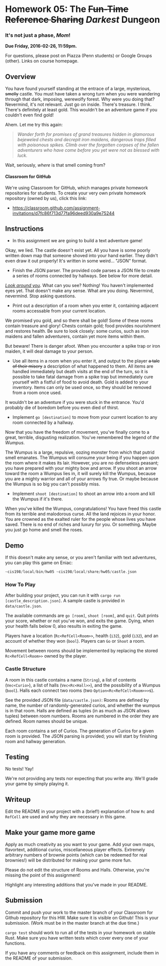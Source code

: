 # Homework 05: The ~~Fun-Time Reference Sharing~~ _Darkest_ Dungeon
### It's not just a phase, _Mom_!

**Due Friday, 2016-02-26, 11:59pm.**

For questions, please post on Piazza (Penn students) or Google Groups (other).
Links on course homepage.

## Overview

You have found yourself standing at the entrace of a large, mysterious,
~~smelly~~ castle. You must have taken a wrong turn when you were wandering
through that dark, imposing, werewolfy forest. Why were you doing that?
Nevermind, it's not relevant. Just go on inside. There's treasure. I think.
There's definitely at least gold. This wouldn't be an adventure game if you
couldn't even find gold!

Ahem. Let me try this again:

> _Wander forth for promises of grand treasures hidden in glamorous bejeweled
chests and decrepit iron maidens, dangerous traps filled with poisonous spikes.
Climb over the forgotten corpses of the fallen adventurers who have come before
you yet were not as blessed with luck._

Wait, seriously, _where_ is that smell coming from?

#### Classroom for GitHub

We're using Classroom for GitHub, which manages private homework repositories
for students. To create your very own private homework repository (owned by
us), click this link:

* https://classroom.github.com/assignment-invitations/d7fc86f713d77fa96deed930a9e75244

## Instructions

- In this assignment we are going to build a text adventure game!

Okay, we lied. The castle doesn't exist yet. All you have is some poorly
written down map that someone shoved into your hand earlier. They didn't even
draw it out properly! It's written in some weird... "JSON" format.

- Finish the JSON parser. The provided code parses a JSON file to create a
  series of rooms connected by hallways. See below for more detail.

[*Look around you*][]. What can you see? Nothing! You haven't implemented eyes
yet. That doesn't make any sense. What are you doing. Nevermind, nevermind. Stop
asking questions.

[*Look around you*]: https://www.youtube.com/watch?v=gaI6kBVyu00

- Print out a description of a room when you enter it, containing  adjacent
  rooms accessable from your current location.

We promised you gold, and so there shall be gold! Some of these rooms contain
treasure and glory! Chests contain gold; food provides nourishment and restores
health. Be sure to look closely: some curios, such as iron maidens and fallen
adventurers, contain yet more items within them.

But beware! There is danger afoot. When you encounter a spike trap or iron
maiden, it will deal damage to your person.

- Use all items in a room when you enter it, and output to the player
  ~~a tale of their misery~~ a description of what happened to them. All items are
  handled immediately but death visits at the end of the turn, so it is possible
  to take fatal damage from a spike trap but immediately cure yourself with a
  fistful of food to avoid death. Gold is added to your inventory. Items can
  only be used once, so they should be removed from a room once used.

It wouldn't be an adventure if you were stuck in the entrance. You'd probably
die of boredom before you even died of thirst.

- Implement `go [destination]` to move from your current location to any
  room connected by a hallway.

Now that you have the freedom of movement, you've finally come to a great,
terrible, disgusting realization. You've remembered the legend of *the Wumpus*.

The Wumpus is a large, repulsive, oozing monster from which that putrid smell
emanates. The Wumpus will consume your being if you happen upon the room where
it makes its lair. However, you are no defenseless peasant; you have prepared
with your mighty bow and arrow. If you shoot an arrow toward the room a Wumpus
lies in, it will surely kill the Wumpus, because you are a mighty warrior and
all of your arrows fly true. Or maybe because the Wumpus is so big you can't
possibly miss.

- Implement `shoot [destination]` to shoot an arrow into a room and kill the
  Wumpus if it's there.

When you've killed the Wumpus, congratulations! You have freed this castle from
its terrible and malodorous curse. All the land rejoices in your honor. You are
crowned as the exalted ruler for the people whose lives you have saved. There is
no end of riches and luxury for you. Or something. Maybe you just go home and
smell the roses.

## Demo

If this doesn't make any sense, or you aren't familiar with text adventures, you
can play this game on Eniac:

```rust
~cis198/local/bin/hw05 ~cis198/local/share/hw05/castle.json
```

### How To Play

After building your project, you can run it with `cargo run
[castle_description.json]`. A sample castle is provided in `data/castle.json`.

The available commands are `go [room]`, `shoot [room]`, and `quit`. Quit prints
your score, whether or not you've won, and exits the game. Dying, when your
health falls below 0, also results in exiting the game.

Players have a location (`Rc<RefCell<Room>>`, health (`i32`), gold (`i32`), and
an account of whether they won (`bool`). Players can `Go` or `Shoot` a room.

Movement between rooms should be implemented by replacing the stored
`Rc<RefCell<Room>>` owned by the player.

### Castle Structure

A room in this castle contains a name (`String`), a list of contents
(`Vec<Curio>`), a list of halls (`Vec<Rc<Hall>>`), and the possibility of a
Wumpus (`bool`). Halls each connect two rooms (two
`Option<Rc<RefCell<Room>>>`s).

See the provided JSON file (`data/castle.json)`: Rooms are defined by name, the
number of randomly-generated curios, and whether the wumpus is in that room.
Halls are defined as tuples (in as much as JSON allows tuples) between room
numbers. Rooms are numbered in the order they are defined. Room names should be
unique.

Each room contains a set of Curios. The generation of Curios for a given room is
provided. The JSON parsing is provided; you will start by finishing room and
hallway generation.


## Testing

No tests! Yay!

We're not providing any tests nor expecting that you write any. We'll grade your
game by simply playing it.

## Writeup

Edit the README in your project with a (brief!) explanation of how `Rc` and
`RefCell` are used and why they are necessary in this game.

## Make your game more game

Apply as much creativity as you want to your game. Add your own maps,
flavortext, additional curios, miscellaneous player effects. Extremely arbitrary
numbers of brownie points (which can be redeemed for real brownies!) will be
distributed for making your game more fun.

Please do not edit the structure of Rooms and Halls. Otherwise, you're missing
the point of this assignment!

Highlight any interesting additions that you've made in your README.

## Submission

Commit and push your work to the master branch of your Classroom for Github
repository for this HW. Make sure it is visible on Github! This is your
submission. (Work must be in the master branch at the due time.)

`cargo test` should work to run all of the tests in your homework on stable
Rust. Make sure you have written tests which cover every one of your functions.

If you have any comments or feedback on this assignment, include them in the
README of your submission.
